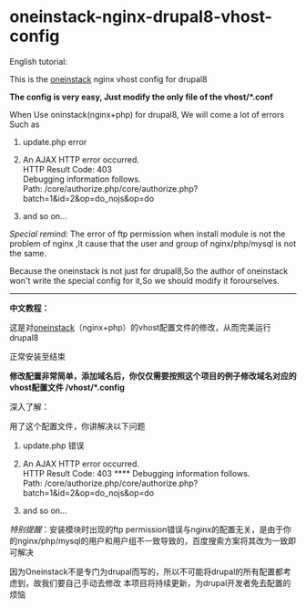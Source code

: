 # oneinstack-nginx-drupal8-vhost-config
English tutorial:

This is the [oneinstack](https://oneinstack.com/) nginx vhost config for drupal8

<b>The config is very easy, Just modify the only file of the vhost/*.conf</b>

When Use oninstack(nginx+php) for drupal8, We will come a lot of errors
Such as 

	

1.  update.php error
	

2.  An AJAX HTTP error occurred.  
           HTTP Result Code: 403  
           Debugging information follows.  
           Path: /core/authorize.php/core/authorize.php?batch=1&id=2&op=do_nojs&op=do


3.  and so on...

*Special remind:*
The error of ftp permission when install module is not the problem of nginx ,It cause that the user and group of nginx/php/mysql is not the same.

Because the oneinstack is not just for drupal8,So the author of oneinstack won't write the special config for it,So we should modify it forourselves.

----------
**中文教程：**

这是对[oneinstack](https://oneinstack.com/)（nginx+php）的vhost配置文件的修改，从而完美运行drupal8

   正常安装至结束
   
<b>修改配置非常简单，添加域名后，你仅仅需要按照这个项目的例子修改域名对应的vhost配置文件 /vhost/*.config</b>



深入了解：

用了这个配置文件，你讲解决以下问题

1.  update.php 错误
	

2.  An AJAX HTTP error occurred.  
           HTTP Result Code: 403  ****
           Debugging information follows.  
           Path: /core/authorize.php/core/authorize.php?batch=1&id=2&op=do_nojs&op=do


3.  and so on...

*特别提醒*：安装模块时出现的ftp permission错误与nginx的配置无关，是由于你的nginx/php/mysql的用户和用户组不一致导致的，百度搜索方案将其改为一致即可解决

因为Oneinstack不是专门为drupal而写的，所以不可能将drupal的所有配置都考虑到，故我们要自己手动去修改
本项目将持续更新，为drupal开发者免去配置的烦恼
